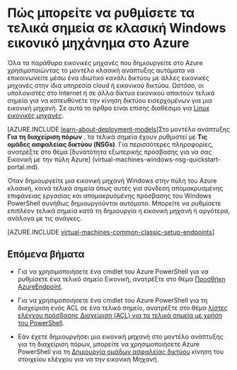 <properties
    pageTitle="Ρύθμιση τελικά σημεία σε μια Εικονική Windows classic | Microsoft Azure"
    description="Μάθετε πώς να ρυθμίσετε τα τελικά σημεία για μια Εικονική Windows στην πύλη του Azure κλασική ώστε να επιτρέπεται η επικοινωνία με μια εικονική μηχανή Windows στο Azure."
    services="virtual-machines-windows"
    documentationCenter=""
    authors="cynthn"
    manager="timlt"
    editor=""
    tags="azure-service-management"/>

<tags
    ms.service="virtual-machines-windows"
    ms.workload="infrastructure-services"
    ms.tgt_pltfrm="vm-windows"
    ms.devlang="na"
    ms.topic="article"
    ms.date="09/27/2016"
    ms.author="cynthn"/>

# <a name="how-to-set-up-endpoints-on-a-classic-windows-virtual-machine-in-azure"></a>Πώς μπορείτε να ρυθμίσετε τα τελικά σημεία σε κλασική Windows εικονικό μηχάνημα στο Azure


Όλα τα παράθυρα εικονικές μηχανές που δημιουργείτε στο Azure χρησιμοποιώντας το μοντέλο κλασική ανάπτυξης αυτόματα να επικοινωνείτε μέσω ένα ιδιωτικό κανάλι δικτύου με άλλες εικονικές μηχανές στην ίδια υπηρεσία cloud ή εικονικού δικτύου. Ωστόσο, οι υπολογιστές στο Internet ή σε άλλα δίκτυα εικονικού απαιτούν τελικά σημεία για να κατευθύνετε την κίνηση δικτύου εισερχομένων για μια εικονική μηχανή. Σε αυτό το άρθρο είναι επίσης διαθέσιμο για [Linux εικονικές μηχανές](virtual-machines-linux-classic-setup-endpoints.md).

[AZURE.INCLUDE [learn-about-deployment-models](../../includes/learn-about-deployment-models-classic-include.md)]Στο μοντέλο ανάπτυξης **Για τη διαχείριση πόρων** , τα τελικά σημεία έχουν ρυθμιστεί με **Τις ομάδες ασφαλείας δικτύου (NSGs)**. Για περισσότερες πληροφορίες, ανατρέξτε στο θέμα [δυνατότητα εξωτερικής πρόσβασης για να σας Εικονική με την πύλη Azure] (virtual-machines-windows-nsg-quickstart-portal.md).

Όταν δημιουργείτε μια εικονική μηχανή Windows στην πύλη του Azure κλασική, κοινά τελικά σημεία όπως αυτές για σύνδεση απομακρυσμένης επιφάνειας εργασίας και απομακρυσμένης πρόσβασης του Windows PowerShell συνήθως δημιουργούνται αυτόματα. Μπορείτε να ρυθμίσετε επιπλέον τελικά σημεία κατά τη δημιουργία η εικονική μηχανή ή αργότερα, ανάλογα με τις ανάγκες.



[AZURE.INCLUDE [virtual-machines-common-classic-setup-endpoints](../../includes/virtual-machines-common-classic-setup-endpoints.md)]

## <a name="next-steps"></a>Επόμενα βήματα

* Για να χρησιμοποιήσετε ένα cmdlet του Azure PowerShell για να ρυθμίσετε ένα τελικό σημείο Εικονική, ανατρέξτε στο θέμα [Προσθήκη AzureEndpoint](https://msdn.microsoft.com/library/azure/dn495300.aspx).

* Για να χρησιμοποιήσετε ένα cmdlet του Azure PowerShell για τη διαχείριση ενός ACL σε ένα τελικό σημείο, ανατρέξτε στο θέμα [λίστες ελέγχου πρόσβασης Διαχείριση (ACL) για τα τελικά σημεία με χρήση του PowerShell](../virtual-network/virtual-networks-acl-powershell.md).

* Εάν έχετε δημιουργήσει μια εικονική μηχανή στο μοντέλο ανάπτυξης για τη διαχείριση πόρων, μπορείτε να χρησιμοποιήσετε Azure PowerShell για τη [Δημιουργία ομάδων ασφαλείας δικτύου](../virtual-network/virtual-networks-create-nsg-arm-ps.md) κίνηση του στοιχείου ελέγχου για να την εικονική Μηχανή.
